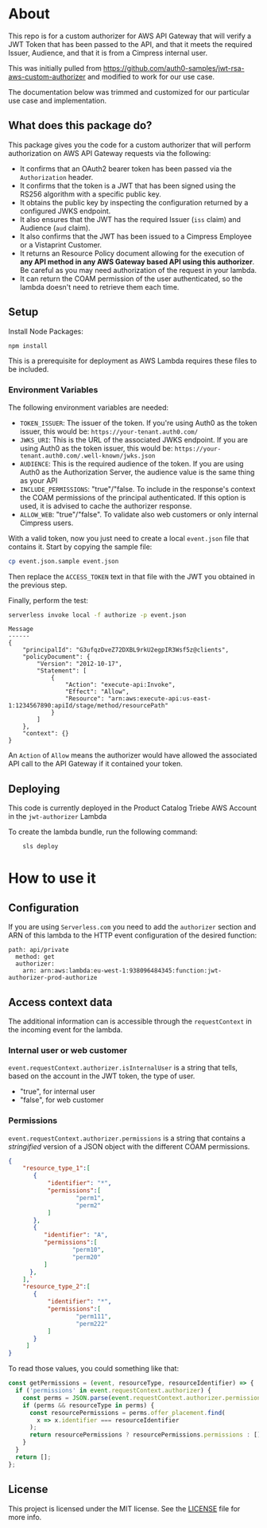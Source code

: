 # About

This repo is for a custom authorizer for AWS API Gateway that will verify a JWT Token that has been passed to the API, and that it meets the required Issuer, Audience, and that it is from a Cimpress internal user.

This was initially pulled from https://github.com/auth0-samples/jwt-rsa-aws-custom-authorizer and modified to work for our use case.

The documentation below was trimmed and customized for our particular use case and implementation.

## What does this package do?

This package gives you the code for a custom authorizer that will perform authorization on AWS API Gateway requests via the following:

- It confirms that an OAuth2 bearer token has been passed via the `Authorization` header.
- It confirms that the token is a JWT that has been signed using the RS256 algorithm with a specific public key.
- It obtains the public key by inspecting the configuration returned by a configured JWKS endpoint.
- It also ensures that the JWT has the required Issuer (`iss` claim) and Audience (`aud` claim).
- It also confirms that the JWT has been issued to a Cimpress Employee or a Vistaprint Customer. 
- It returns an Resource Policy document allowing for the execution of **any API method in any AWS Gateway based API using this authorizer**. Be careful as you may need authorization of the request in your lambda.
- It can return the COAM permission of the user authenticated, so the lambda doesn't need to retrieve them each time. 

## Setup

Install Node Packages:

```bash
npm install
```

This is a prerequisite for deployment as AWS Lambda requires these files to be included.

### Environment Variables

The following environment variables are needed:

- `TOKEN_ISSUER`: The issuer of the token. If you're using Auth0 as the token issuer, this would be: `https://your-tenant.auth0.com/`
- `JWKS_URI`: This is the URL of the associated JWKS endpoint. If you are using Auth0 as the token issuer, this would be: `https://your-tenant.auth0.com/.well-known/jwks.json`
- `AUDIENCE`: This is the required audience of the token. If you are using Auth0 as the Authorization Server, the audience value is the same thing as your API
- `INCLUDE_PERMISSIONS`: "true"/"false. To include in the response's context the COAM permissions of the principal authenticated. If this option is used, it is advised to cache the authorizer response.
- `ALLOW_WEB`: "true"/"false". To validate also web customers or only internal Cimpress users.

With a valid token, now you just need to create a local `event.json` file that contains it. Start by copying the sample file:

```bash
cp event.json.sample event.json
```

Then replace the `ACCESS_TOKEN` text in that file with the JWT you obtained in the previous step.

Finally, perform the test:

```bash
serverless invoke local -f authorize -p event.json
```

```
Message
------
{
    "principalId": "G3ufqzDveZ72DXBL9rkU2egpIR3Wsf5z@clients",
    "policyDocument": {
        "Version": "2012-10-17",
        "Statement": [
            {
                "Action": "execute-api:Invoke",
                "Effect": "Allow",
                "Resource": "arn:aws:execute-api:us-east-1:1234567890:apiId/stage/method/resourcePath"
            }
        ]
    },
    "context": {}
}
```

An `Action` of `Allow` means the authorizer would have allowed the associated API call to the API Gateway if it contained your token.

## Deploying

This code is currently deployed in the Product Catalog Triebe AWS Account in the `jwt-authorizer` Lambda

To create the lambda bundle, run the following command:

```bash
    sls deploy
```

# How to use it

## Configuration

If you are using `Serverless.com` you need to add the `authorizer` section and ARN of this lambda to the HTTP event configuration of the desired function:
```
path: api/private
  method: get
  authorizer:
    arn: arn:aws:lambda:eu-west-1:938096484345:function:jwt-authorizer-prod-authorize
```

## Access context data 
The additional information can is accessible through the `requestContext` in the incoming event for the lambda.
### Internal user or web customer
`event.requestContext.authorizer.isInternalUser` is a string that tells, based on the account in the JWT token, the type of user.
* "true", for internal user
* "false", for web customer

### Permissions
`event.requestContext.authorizer.permissions` is a string that contains a _stringified_ version of a JSON object with the different COAM permissions.
```json
{
    "resource_type_1":[
       {
           "identifier": "*",
           "permissions":[
                   "perm1",
                   "perm2"
           ]
       },
       {
          "identifier": "A",
          "permissions":[
                  "perm10",
                  "perm20"
          ]
      },
    ],`
    "resource_type_2":[
       {
           "identifier": "*",
           "permissions":[
                   "perm111",
                   "perm222"
           ]
       }
     ]
}
```
To read those values, you could something like that:
```javascript
const getPermissions = (event, resourceType, resourceIdentifier) => {
  if ('permissions' in event.requestContext.authorizer) {
    const perms = JSON.parse(event.requestContext.authorizer.permissions);
    if (perms && resourceType in perms) {
      const resourcePermissions = perms.offer_placement.find(
        x => x.identifier === resourceIdentifier
      );
      return resourcePermissions ? resourcePermissions.permissions : [];
    }
  }
  return [];
};
```
## License

This project is licensed under the MIT license. See the [LICENSE](LICENSE.txt) file for more info.
